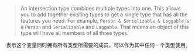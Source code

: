 > An intersection type combines multiple types into one. This allows you to add together existing types to get a single type that has all the features you need. For example, `Person & Serializable & Loggable` is a `Person` and `Serializable` and `Loggable`. That means an object of this type will have all members of all three types.

表示这个变量同时拥有所有类型所需要的成员，可以作为其中任何一个类型使用。





